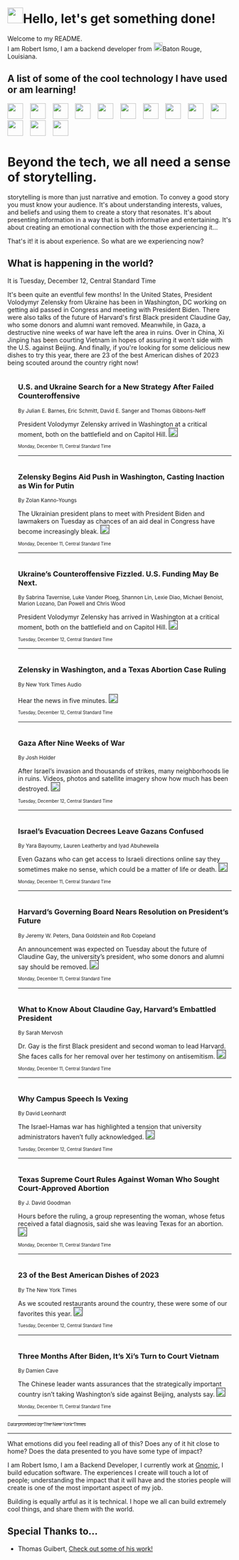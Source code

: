 <h1><img src="https://emojis.slackmojis.com/emojis/images/1643514375/3493/hot-coffee.gif?1643514375" width="35"/>Hello, let's get something done!</h1>

<p>Welcome to my README.<br/>
I am Robert Ismo, I am a backend developer from <img src="https://emojis.slackmojis.com/emojis/images/1638395689/50435/moulin_rouge.png?1638395689" width="20"/>Baton Rouge, Louisiana.</p>
<h2>A list of some of the cool technology I have used or am learning!</h2>
<p>
<img src="https://emojis.slackmojis.com/emojis/images/1643516091/21142/meow_bongotap.gif?1643516091" width="35" alt="">
<img src="https://img.shields.io/badge/Favorite%20Frontend%20Framework-SvelteKit-f83903" alt="">
<img src="https://img.shields.io/badge/Second%20Favorite-Vue-40b581" alt="">
<img src="https://img.shields.io/badge/Most%20Used%20Runtime-Nodejs-78b061" alt="">
<img src="https://emojis.slackmojis.com/emojis/images/1643517416/34482/fire.gif?1643517416" width="35" alt="">
<img src="https://img.shields.io/badge/Javascript%20But%20Better-Typescript-0078ca" alt="">
<img src="https://img.shields.io/badge/Favorite%20Language-Elixir-3e244d" alt="">
<img src="https://img.shields.io/badge/Containerize%20Everything-Docker-6ac9ef" alt="">
<img src="https://emojis.slackmojis.com/emojis/images/1643514596/5999/meow_party.gif?1643514596" width="35" alt="">
<img src="https://img.shields.io/badge/API%20Love%20Language-Graphql-de32a5" alt="">
<img src="https://img.shields.io/badge/Our%20Favorite%20Version%20Controller-Git-e94f33" alt="">
<img src="https://img.shields.io/badge/Favorite%20Database-Redis-d42d1d" alt="">
<img src="https://emojis.slackmojis.com/emojis/images/1643514559/5584/deployparrot.gif?1643514559" width="35" alt="">
<img src="https://img.shields.io/badge/Container%20Interstate-RabbitMQ-f66200" alt="">
<img src="https://img.shields.io/badge/Gotta%20Learn-Kubernetes-316adf" alt="">
<img src="https://img.shields.io/badge/Really%20Mature%20Now-WASM-654fef" alt="">
<img src="https://emojis.slackmojis.com/emojis/images/1666642497/61942/dance_vibe.gif?1666642497" width="35" alt="">
<img src="https://img.shields.io/badge/For%20My%20M1-ARM64-657d96" alt="">
<img src="https://img.shields.io/badge/Loving%20This%20So%20Much-TailwindCSS-17bcb5" alt="">
<img src="https://img.shields.io/badge/Cool%20Build%20Tool-Vite-f9cb24" alt="">
<img src="https://emojis.slackmojis.com/emojis/images/1669231376/62819/working-on-it.gif?1669231376" width="35" alt="">
<img src="https://img.shields.io/badge/Fun%20and%20Easy%20Database-MongoDB-5f8c49" alt="">
<img src="https://img.shields.io/badge/JS%20Life%20Support-NPM-c73737" alt="">
<img src="https://img.shields.io/badge/I%20Liked%20It-DynamoDB-0073b9" alt="">
<img src="https://emojis.slackmojis.com/emojis/images/1643514045/46/question.gif?1643514045" width="35" alt="">
<img src="https://img.shields.io/badge/cool-React-60d6f9" alt="">
<img src="https://img.shields.io/badge/Future%20Big%20Project-Lambda-f37e00" alt="">
<img src="https://img.shields.io/badge/NPM%20But%20Better-PNPM-f1aa07" alt="">
<img src="https://emojis.slackmojis.com/emojis/images/1643514943/9662/fbwow.gif?1643514943" width="35" alt="">
<img src="https://img.shields.io/badge/First%20Language-C-662079" alt="">
<img src="https://img.shields.io/badge/Where%20I%20Deploy%20Frontend-Vercel-000000" alt="">
<img src="https://img.shields.io/badge/Who%20Does%20not%20Want%20an%20App-Swift-f9492a" alt="">
<img src="https://emojis.slackmojis.com/emojis/images/1643514058/151/javascript.png?1643514058" width="35" alt="">
<img src="https://img.shields.io/badge/cool-Python-fbd542" alt="">
<img src="https://img.shields.io/badge/Favorite%20Something-Stripe-656cdc" alt="">
<img src="https://img.shields.io/badge/Of%20Course-HTML5-ed6327" alt="">
<img src="https://emojis.slackmojis.com/emojis/images/1660415405/60731/bomb.gif?1660415405" width="35" alt="">
<img src="https://img.shields.io/badge/hate-CSS-2964ec" alt="">
<img src="https://img.shields.io/badge/Learning-CircleCI-141215" alt="">
<img src="https://img.shields.io/badge/Learning-Rust-fbbb3b" alt="">
<img src="https://emojis.slackmojis.com/emojis/images/1660415397/60712/writing-hand.gif?1660415397" width="35" alt="">
<img src="https://img.shields.io/badge/Dev%20Browser%20of%20Choice-Firefox-cc4e26" alt="">
<img src="https://img.shields.io/badge/Recoverying%20From%20Windows-UNIX-1781e3" alt="">
<img src="https://img.shields.io/badge/LOVE-LogSeq-90c1c2" alt="">
<img src="https://emojis.slackmojis.com/emojis/images/1643514066/223/kirby.gif?1643514066" width="35" alt="">
<img src="https://img.shields.io/badge/Daily%20Driver-MacOS-e6e6e8" alt="">
<img src="https://img.shields.io/badge/Git%20Server-Github-000000" alt="">
<img src="https://img.shields.io/badge/enjoyable-EC2-f17428" alt="">
<img src="https://emojis.slackmojis.com/emojis/images/1643514239/2069/excited.gif?1643514239" width="35" alt="">
</p>
<h1>Beyond the tech, we all need a sense of storytelling.</h1>
<p>storytelling is more than just narrative and emotion. To convey a good story you must know your audience. It's about understanding interests, values, and beliefs and using them to create a story that resonates. It's about presenting information in a way that is both informative and entertaining. It's about creating an emotional connection with the those experiencing it...</p>
<p>That's it! it is about experience. So what are we experiencing now?</p>
<h2>What is happening in the world?</h2>
<p>It is Tuesday, December 12, Central Standard Time</p>
<p>
It&#39;s been quite an eventful few months! In the United States, President Volodymyr Zelensky from Ukraine has been in Washington, DC working on getting aid passed in Congress and meeting with President Biden. There were also talks of the future of Harvard&#39;s first Black president Claudine Gay, who some donors and alumni want removed. Meanwhile, in Gaza, a destructive nine weeks of war have left the area in ruins. Over in China, Xi Jinping has been courting Vietnam in hopes of assuring it won&#39;t side with the U.S. against Beijing. And finally, if you&#39;re looking for some delicious new dishes to try this year, there are 23 of the best American dishes of 2023 being scouted around the country right now!</p>
<ol>
<img src="https://img.shields.io/badge/-us-blue" alt="">
<h3>U.S. and Ukraine Search for a New Strategy After Failed Counteroffensive</h3>
<sub>By Julian E. Barnes, Eric Schmitt, David E. Sanger and Thomas Gibbons-Neff</sub>
<p>President Volodymyr Zelensky arrived in Washington at a critical moment, both on the battlefield and on Capitol Hill.  <a href=""><img src="https://developer.nytimes.com/files/poweredby_nytimes_30b.png?v=1583354208352" height="20"></a></p>
<sub><sub>Monday, December 11, Central Standard Time</sub></sub>
<hr/>
<img src="https://img.shields.io/badge/-us-blue" alt="">
<h3>Zelensky Begins Aid Push in Washington, Casting Inaction as Win for Putin</h3>
<sub>By Zolan Kanno-Youngs</sub>
<p>The Ukrainian president plans to meet with President Biden and lawmakers on Tuesday as chances of an aid deal in Congress have become increasingly bleak.  <a href=""><img src="https://developer.nytimes.com/files/poweredby_nytimes_30b.png?v=1583354208352" height="20"></a></p>
<sub><sub>Monday, December 11, Central Standard Time</sub></sub>
<hr/>
<img src="https://img.shields.io/badge/-podcasts-blue" alt="">
<h3>Ukraine’s Counteroffensive Fizzled. U.S. Funding May Be Next.</h3>
<sub>By Sabrina Tavernise, Luke Vander Ploeg, Shannon Lin, Lexie Diao, Michael Benoist, Marion Lozano, Dan Powell and Chris Wood</sub>
<p>President Volodymyr Zelensky has arrived in Washington at a critical moment, both on the battlefield and on Capitol Hill.  <a href=""><img src="https://developer.nytimes.com/files/poweredby_nytimes_30b.png?v=1583354208352" height="20"></a></p>
<sub><sub>Tuesday, December 12, Central Standard Time</sub></sub>
<hr/>
<img src="https://img.shields.io/badge/-podcasts-blue" alt="">
<h3>Zelensky in Washington, and a Texas Abortion Case Ruling</h3>
<sub>By New York Times Audio</sub>
<p>Hear the news in five minutes.  <a href=""><img src="https://developer.nytimes.com/files/poweredby_nytimes_30b.png?v=1583354208352" height="20"></a></p>
<sub><sub>Tuesday, December 12, Central Standard Time</sub></sub>
<hr/>
<img src="https://img.shields.io/badge/-world-blue" alt="">
<h3>Gaza After Nine Weeks of War</h3>
<sub>By Josh Holder</sub>
<p>After Israel’s invasion and thousands of strikes, many neighborhoods lie in ruins. Videos, photos and satellite imagery show how much has been destroyed.  <a href=""><img src="https://developer.nytimes.com/files/poweredby_nytimes_30b.png?v=1583354208352" height="20"></a></p>
<sub><sub>Tuesday, December 12, Central Standard Time</sub></sub>
<hr/>
<img src="https://img.shields.io/badge/-world-blue" alt="">
<h3>Israel’s Evacuation Decrees Leave Gazans Confused</h3>
<sub>By Yara Bayoumy, Lauren Leatherby and Iyad Abuheweila</sub>
<p>Even Gazans who can get access to Israeli directions online say they sometimes make no sense, which could be a matter of life or death.  <a href=""><img src="https://developer.nytimes.com/files/poweredby_nytimes_30b.png?v=1583354208352" height="20"></a></p>
<sub><sub>Monday, December 11, Central Standard Time</sub></sub>
<hr/>
<img src="https://img.shields.io/badge/-us-blue" alt="">
<h3>Harvard’s Governing Board Nears Resolution on President’s Future</h3>
<sub>By Jeremy W. Peters, Dana Goldstein and Rob Copeland</sub>
<p>An announcement was expected on Tuesday about the future of Claudine Gay, the university’s president, who some donors and alumni say should be removed.  <a href=""><img src="https://developer.nytimes.com/files/poweredby_nytimes_30b.png?v=1583354208352" height="20"></a></p>
<sub><sub>Monday, December 11, Central Standard Time</sub></sub>
<hr/>
<img src="https://img.shields.io/badge/-us-blue" alt="">
<h3>What to Know About Claudine Gay, Harvard’s Embattled President</h3>
<sub>By Sarah Mervosh</sub>
<p>Dr. Gay is the first Black president and second woman to lead Harvard. She faces calls for her removal over her testimony on antisemitism.  <a href=""><img src="https://developer.nytimes.com/files/poweredby_nytimes_30b.png?v=1583354208352" height="20"></a></p>
<sub><sub>Monday, December 11, Central Standard Time</sub></sub>
<hr/>
<img src="https://img.shields.io/badge/-briefing-blue" alt="">
<h3>Why Campus Speech Is Vexing</h3>
<sub>By David Leonhardt</sub>
<p>The Israel-Hamas war has highlighted a tension that university administrators haven’t fully acknowledged.  <a href=""><img src="https://developer.nytimes.com/files/poweredby_nytimes_30b.png?v=1583354208352" height="20"></a></p>
<sub><sub>Tuesday, December 12, Central Standard Time</sub></sub>
<hr/>
<img src="https://img.shields.io/badge/-us-blue" alt="">
<h3>Texas Supreme Court Rules Against Woman Who Sought Court-Approved Abortion</h3>
<sub>By J. David Goodman</sub>
<p>Hours before the ruling, a group representing the woman, whose fetus received a fatal diagnosis, said she was leaving Texas for an abortion.  <a href=""><img src="https://developer.nytimes.com/files/poweredby_nytimes_30b.png?v=1583354208352" height="20"></a></p>
<sub><sub>Monday, December 11, Central Standard Time</sub></sub>
<hr/>
<img src="https://img.shields.io/badge/-dining-blue" alt="">
<h3>23 of the Best American Dishes of 2023</h3>
<sub>By The New York Times</sub>
<p>As we scouted restaurants around the country, these were some of our favorites this year.  <a href=""><img src="https://developer.nytimes.com/files/poweredby_nytimes_30b.png?v=1583354208352" height="20"></a></p>
<sub><sub>Tuesday, December 12, Central Standard Time</sub></sub>
<hr/>
<img src="https://img.shields.io/badge/-world-blue" alt="">
<h3>Three Months After Biden, It’s Xi’s Turn to Court Vietnam</h3>
<sub>By Damien Cave</sub>
<p>The Chinese leader wants assurances that the strategically important country isn’t taking Washington’s side against Beijing, analysts say.  <a href=""><img src="https://developer.nytimes.com/files/poweredby_nytimes_30b.png?v=1583354208352" height="20"></a></p>
<sub><sub>Monday, December 11, Central Standard Time</sub></sub>
<hr/>
</ol>
<a href="https://developer.nytimes.com"><sub><sub>Data provided by The New York Times</sub></sub></a>
<hr/>
<p>What emotions did you feel reading all of this? Does any of it hit close to home? Does the data presented to you have some type of impact?</p>
<p>I am Robert Ismo, I am a Backend Developer, I currently work at <a href="https://gnomic.education/">Gnomic</a>, I build education software. The experiences I create will touch a lot of people; understanding the impact that it will have and the stories people will create is one of the most important aspect of my job.</p>
<p>Building is equally artful as it is technical. I hope we all can build extremely cool things, and share them with the world.</p>
<h2>Special Thanks to...</h2>
<ul>
<li>Thomas Guibert, <a href="https://github.com/thmsgbrt/thmsgbrt">Check out some of his work!</a></li>
</ul>